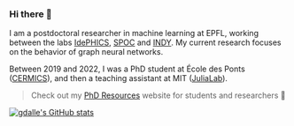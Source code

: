 ### Hi there 👋

I am a postdoctoral researcher in machine learning at EPFL, working between the labs [IdePHICS](https://www.epfl.ch/labs/idephics/), [SPOC](https://www.epfl.ch/labs/spoc/) and [INDY](https://indy.epfl.ch/).
My current research focuses on the behavior of graph neural networks.

Between 2019 and 2022, I was a PhD student at École des Ponts ([CERMICS](https://cermics-lab.enpc.fr/)), and then a teaching assistant at MIT ([JuliaLab](https://julia.mit.edu/)).

> Check out my [PhD Resources](https://phd-resources.github.io/) website for students and researchers :microscope:

[![gdalle's GitHub stats](https://github-readme-stats.vercel.app/api?username=gdalle)](https://github.com/anuraghazra/github-readme-stats)
